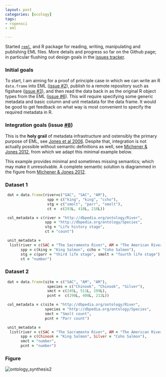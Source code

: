 ```yaml
---
layout: post
categories: [ecology]
tags:
- ropensci
- eml

---
```


Started [`reml`](https://github.com/ropensci/reml), and R package for reading, writing, manipulating and publishing EML files.  More details and progress so far on the Github page; in particular flushing out design goals in the [issues tracker](https://github.com/ropensci/reml/issues).  

### Initial goals

To start, I am aiming for a proof of principle case in which we can write an R `data.frame` into EML ([issue #2](https://github.com/ropensci/reml/issues/2)), publish to a remote repository such as figshare ([issue #3](https://github.com/ropensci/reml/issues/3)), and then read the data back in as the original R object types from the EML ([issue #6](https://github.com/ropensci/reml/issues/6)).  This will require specifying some generic metadata and basic column and unit metadata for the data frame.  It would be good to get feedback on what way is most convenient to specify the required metadata in R.  


### Integration goals (issue [#8](https://github.com/ropensci/reml/issues/8))

This is the __holy grail__ of metadata infrastructure and ostensibly the primary purpose of EML, see [Jones et al 2006].  Despite that, integration is not actually possible without semantic definitions as well, see [Michener & Jones 2012], from which we adapt this minimal example below.  

This example provides minimal and sometimes missing semantics; which may make it unresolvable.  A complete semantic solution is diagrammed in the figure from  [Michener & Jones 2012].  


### Dataset 1 

```ruby
 dat = data.frame(river=c("SAC", "SAC", "AM"), 
                   spp = c("king", "king", "ccho"), 
                   stg = c("smolt", "parr", "smolt"),
                   ct =  c(293L, 410L, 210L))

 col_metadata = c(river = "http://dbpedia.org/ontology/River",
                  spp = "http://dbpedia.org/ontology/Species", 
                  stg = "Life history stage",
                  ct = "count")

 unit_metadata = 
  list(river = c(SAC = "The Sacramento River", AM = "The American River"),
       spp = c(king = "King Salmon", ccho = "Coho Salmon"),
       stg = c(parr = "third life stage", smolt = "fourth life stage"),
       ct = "number")

```

### Dataset 2

```ruby
 dat = data.frame(site = c("SAC", "AM", "AM"), 
                   species = c("Chinook", "Chinook", "Silver"), 
                   smct = c(245L, 511L, 199L),
                   pcnt =  c(290L, 408L, 212L))

 col_metadata = c(site = "http://dbpedia.org/ontology/River",
                  species = "http://dbpedia.org/ontology/Species", 
                  smct = "Smolt count",
                  pcnt = "Parr count")

 unit_metadata = 
  list(river = c(SAC = "The Sacramento River", AM = "The American River"),
       spp = c(Chinook = "King Salmon", Silver = "Coho Salmon"),
       smct = "number",
       pcnt = "number")

```

### Figure 

![ontology_synthesis2](https://f.cloud.github.com/assets/222586/710800/c0d567b6-de83-11e2-94b1-52090b0c9a5f.png)




[Jones et al 2006]: http://dx.doi.org/10.1146/annurev.ecolsys.37.091305.110031 "The New Bioinformatics: Integrating Ecological Data from the Gene to the Biosphere in Annual Review of Ecology, Evolution, and Systematics"
 
[Michener & Jones 2012]: http://dx.doi.org/10.1016/j.tree.2011.11.016 "Ecoinformatics: supporting ecology as a data-intensive science; in Trends in Ecology & Evolution. doi: 10.1016/j.tree.2011.11.016"


